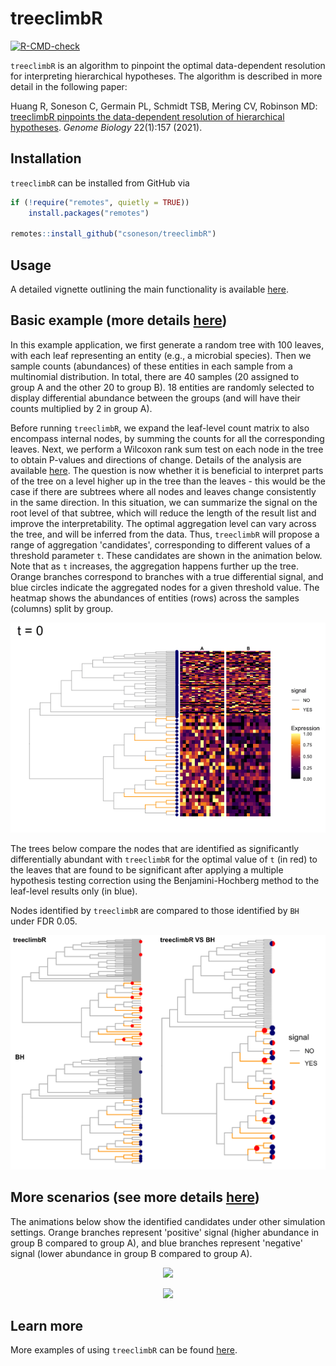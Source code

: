# treeclimbR

<!-- badges: start -->
[![R-CMD-check](https://github.com/csoneson/treeclimbR/actions/workflows/R-CMD-check.yaml/badge.svg)](https://github.com/csoneson/treeclimbR/actions)
<!-- badges: end -->

`treeclimbR` is an algorithm to pinpoint the optimal data-dependent resolution for interpreting hierarchical hypotheses. 
The algorithm is described in more detail in the following paper: 

Huang R, Soneson C, Germain PL, Schmidt TSB, Mering CV, Robinson MD: [treeclimbR pinpoints the data-dependent resolution of hierarchical hypotheses](https://doi.org/10.1186/s13059-021-02368-1). _Genome Biology_ 22(1):157 (2021). 


## Installation

`treeclimbR` can be installed from GitHub via

``` r
if (!require("remotes", quietly = TRUE))
    install.packages("remotes")

remotes::install_github("csoneson/treeclimbR")
```

## Usage

A detailed vignette outlining the main functionality is available [here](https://csoneson.github.io/treeclimbR/articles/treeclimbR.html).

## Basic example (more details [here](https://fionarhuang.github.io/treeclimbR_toy_example/toy_signal.html))

In this example application, we first generate a random tree with 100 leaves, with each leaf representing an entity (e.g., a microbial species). 
Then we sample counts (abundances) of these entities in each sample from a multinomial distribution. 
In total, there are 40 samples (20 assigned to group A and the other 20 to group B). 
18 entities are randomly selected to display differential abundance between the groups (and will have their counts multiplied by 2 in group A).

Before running `treeclimbR`, we expand the leaf-level count matrix to also encompass internal nodes, by summing the counts for all the corresponding leaves. 
Next, we perform a Wilcoxon rank sum test on each node in the tree to obtain P-values and directions of change. 
Details of the analysis are available [here](https://fionarhuang.github.io/treeclimbR_toy_example/toy_signal.html). 
The question is now whether it is beneficial to interpret parts of the tree on a level higher up in the tree than the leaves - this would be the case if there are subtrees where all nodes and leaves change consistently in the same direction. 
In this situation, we can summarize the signal on the root level of that subtree, which will reduce the length of the result list and improve the interpretability. 
The optimal aggregation level can vary across the tree, and will be inferred from the data. 
Thus, `treeclimbR` will propose a range of aggregation 'candidates', corresponding to different values of a threshold parameter `t`. 
These candidates are shown in the animation below. 
Note that as `t` increases, the aggregation happens further up the tree. 
Orange branches correspond to branches with a true differential signal, and blue circles indicate the aggregated nodes for a given threshold value. 
The heatmap shows the abundances of entities (rows) across the samples (columns) split by group.

<p align="center"> 
<img src="https://raw.githubusercontent.com/fionarhuang/treeclimbR_toy_example/master/output/signal_cands.gif">
</p>

The trees below compare the nodes that are identified as significantly differentially abundant with `treeclimbR` for the optimal value of `t` (in red) to the leaves that are found to be significant after applying a multiple hypothesis testing correction using the Benjamini-Hochberg method to the leaf-level results only (in blue).

Nodes identified by `treeclimbR` are compared to those identified by `BH` under FDR 0.05.

<p align="center"> 
<img src="https://raw.githubusercontent.com/fionarhuang/treeclimbR_toy_example/master/output/signal_result.png">
</p>


## More scenarios (see more details [here](https://htmlpreview.github.io/?https://github.com/fionarhuang/treeclimbR_animation/blob/master/docs/index.html))

The animations below show the identified candidates under other simulation settings. 
Orange branches represent 'positive' signal (higher abundance in group B compared to group A), and blue branches represent 'negative' signal (lower abundance in group B compared to group A).

<p align="center">
<img src="https://raw.githubusercontent.com/fionarhuang/treeclimbR_animation/master/output/pk_BS.gif">
</p>

<p align="center">
<img src="https://raw.githubusercontent.com/fionarhuang/treeclimbR_animation/master/output/pk_SS.gif">
</p>

## Learn more
More examples of using `treeclimbR` can be found [here](https://github.com/fionarhuang/treeclimbR_article).
